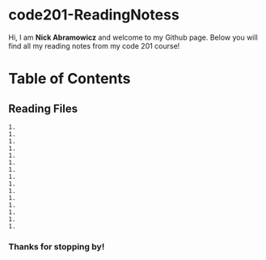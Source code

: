 # code201-ReadingNotess

Hi, I am **Nick Abramowicz** and welcome to my Github page. Below you will find all my reading notes from my code 201 course!

# Table of Contents

## Reading Files

    1.
    1.
    1.
    1.
    1.
    1.
    1.
    1.
    1.
    1.
    1.
    1.
    1.
    1.
    1.

### Thanks for stopping by!
